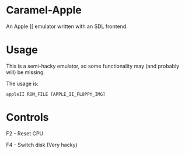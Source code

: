 # Caramel-Apple
An Apple ][ emulator written with an SDL frontend.

# Usage
This is a semi-hacky emulator, so some functionality may (and probably will) be missing.

The usage is:

`appleII ROM_FILE [APPLE_II_FLOPPY_IMG]`

# Controls
F2 - Reset CPU

F4 - Switch disk (Very hacky)
